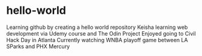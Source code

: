 # hello-world
Learning github by creating a hello world repository
Keisha learning web development via Udemy course and The Odin Project
Enjoyed going to Civil Hack Day in Atlanta
Currently watching WNBA playoff game between LA SParks and PHX Mercury
